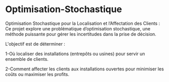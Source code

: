 # Optimisation-Stochastique
Optimisation Stochastique pour la Localisation et l’Affectation des Clients : Ce projet explore une problématique d’optimisation stochastique, une méthode puissante pour gérer les incertitudes dans la prise de décision.

L'objectif est de déterminer :

1-Où localiser des installations (entrepôts ou usines) pour servir un ensemble de clients.

2-Comment affecter les clients aux installations ouvertes pour minimiser les coûts ou maximiser les profits.
